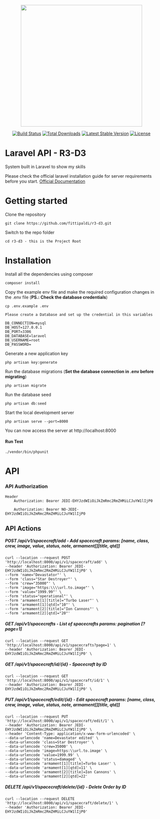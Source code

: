 <p align="center"><a href="https://laravel.com" target="_blank"><img src="https://raw.githubusercontent.com/laravel/art/master/logo-lockup/5%20SVG/2%20CMYK/1%20Full%20Color/laravel-logolockup-cmyk-red.svg" width="400"></a></p>

<p align="center">
<a href="https://travis-ci.org/laravel/framework"><img src="https://travis-ci.org/laravel/framework.svg" alt="Build Status"></a>
<a href="https://packagist.org/packages/laravel/framework"><img src="https://poser.pugx.org/laravel/framework/d/total.svg" alt="Total Downloads"></a>
<a href="https://packagist.org/packages/laravel/framework"><img src="https://poser.pugx.org/laravel/framework/v/stable.svg" alt="Latest Stable Version"></a>
<a href="https://packagist.org/packages/laravel/framework"><img src="https://poser.pugx.org/laravel/framework/license.svg" alt="License"></a>
</p>

# Laravel API - R3-D3

System built in Laravel to show my skills

Please check the official laravel installation guide for server requirements before you start. [Official Documentation](https://laravel.com/docs/5.8/installation#installation)

# Getting started

Clone the repository

    git clone https://github.com/fittipaldi/r3-d3.git

Switch to the repo folder

    cd r3-d3 - this is the Project Root

# Installation

Install all the dependencies using composer

    composer install

Copy the example env file and make the required configuration changes in the .env file (**PS.: Check the database credentials**) 

    cp .env.example .env 
    
    Please create a Database and set up the credential in this variables
    
    DB_CONNECTION=mysql
    DB_HOST=127.0.0.1
    DB_PORT=3306
    DB_DATABASE=laravel
    DB_USERNAME=root
    DB_PASSWORD=
 
Generate a new application key

    php artisan key:generate

Run the database migrations (**Set the database connection in .env before migrating**)

    php artisan migrate
    
Run the database seed

    php artisan db:seed

Start the local development server

    php artisan serve --port=8000

You can now access the server at http://localhost:8000

#### Run Test
    
    ./vendor/bin/phpunit

# API

### API Authorization

    Header
        Authorization: Bearer JEDI-EHYJzdWIiOiJkZmRmc2RmZHMiLCJuYW1lIjP0
        
        Authorization: Bearer NO-JEDI-EHYJzdWIiOiJkZmRmc2RmZHMiLCJuYW1lIjP0

API Actions
-------

##### POST /api/v1/spacecraft/add - Add spacecraft params: [name, class, crew, image, value, status, note, armament[][title, qtd]]
 
    curl --location --request POST 'http://localhost:8000/api/v1/spacecraft/add' \
    --header 'Authorization: Bearer JEDI-EHYJzdWIiOiJkZmRmc2RmZHMiLCJuYW1lIjP0' \
    --form 'name="Devastator"' \
    --form 'class="Star Destroyer"' \
    --form 'crew="35000"' \
    --form 'image="https:\\\\url.to.image"' \
    --form 'value="1999.99"' \
    --form 'status="operational"' \
    --form 'armament[1][title]="Turbo Laser"' \
    --form 'armament[1][qtd]="10"' \
    --form 'armament[2][title]="Ion Cannons"' \
    --form 'armament[2][qtd]="20"'
    
##### GET /api/v1/spacecrafts -  List of spacecrafts params: pagination [?page=1]

    curl --location --request GET 'http://localhost:8000/api/v1/spacecrafts?page=1' \
    --header 'Authorization: Bearer JEDI-EHYJzdWIiOiJkZmRmc2RmZHMiLCJuYW1lIjP0' \

##### GET /api/v1/spacecraft/id/{id} - Spacecraft by ID
    
    curl --location --request GET 'http://localhost:8000/api/v1/spacecraft/id/1' \
    --header 'Authorization: Bearer JEDI-EHYJzdWIiOiJkZmRmc2RmZHMiLCJuYW1lIjP0' \

##### PUT /api/v1/spacecraft/edit/{id} - Edit spacecraft params: [name, class, crew, image, value, status, note, armament[][title, qtd]]

    curl --location --request PUT 'http://localhost:8000/api/v1/spacecraft/edit/1' \
    --header 'Authorization: Bearer JEDI-EHYJzdWIiOiJkZmRmc2RmZHMiLCJuYW1lIjP0' \
    --header 'Content-Type: application/x-www-form-urlencoded' \
    --data-urlencode 'name=Devastator edited' \
    --data-urlencode 'class=Star Destroyer' \
    --data-urlencode 'crew=35000' \
    --data-urlencode 'image=https:\\url.to.image' \
    --data-urlencode 'value=1999.99' \
    --data-urlencode 'status=damaged' \
    --data-urlencode 'armament[1][title]=Turbo Laser' \
    --data-urlencode 'armament[1][qtd]=11' \
    --data-urlencode 'armament[2][title]=Ion Cannons' \
    --data-urlencode 'armament[2][qtd]=22'

##### DELETE /api/v1/spacecraft/delete/{id} - Delete Order by ID

    curl --location --request DELETE 'http://localhost:8000/api/v1/spacecraft/delete/1' \
    --header 'Authorization: Bearer JEDI-EHYJzdWIiOiJkZmRmc2RmZHMiLCJuYW1lIjP0'
    